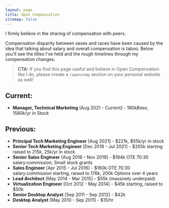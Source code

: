 ```yaml
---
layout: page
title: Open Compensation
sitemap: false
---
```


I firmly believe in the sharing of compensation with peers. 

Compensation disparity between sexes and races have been caused by the idea that talking about salary and overall compensation is taboo. Below you'll see the titles I've held and the rough timelines through my compensation changes.

> **CTA:** If you find this page useful and believe in Open Compensation like I do, please create a `/opencomp` section on your personal website as well!

## Current: 

- **Manager, Technical Marketing** [Aug 2021 - Current] - $190k Base, 15% Bonus, ~$80k/yr in Stock

## Previous:

- **Principal Tech Marketing Engineer** [Aug 2021] - $221k, $55k/yr in stock
- **Senior Tech Marketing Engineer** [Dec 2019 - Jul 2021] - $205k starting raised to $215k, ~$25k/yr in stock
- **Senior Sales Engineer** [Aug 2016 - Nov 2019] - $194k OTE 70:30 salary:commission, Small stock grants
- **Sales Engineer** [Apr 2015 - Jul 2016] - $160k OTE 70:30 salary:commission starting, raised to $176k, ~$200k Options over 4 years
- **Lead Architect** [May 2014 - Mar 2015] - $55k (massively underpaid)
- **Virtualization Engineer** [Oct 2012 - May 2014] - $45k starting, raised to $50k
- **Senior Desktop Analyst** [Sep 2011 - Sep 2012] - $42k
- **Desktop Analyst** [May 2010 - Sep 2011] - $15/hr